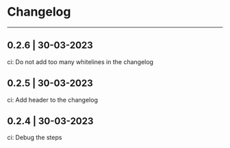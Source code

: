 # Changelog

---
## 0.2.6 | 30-03-2023

ci: Do not add too many whitelines in the changelog


## 0.2.5 | 30-03-2023

ci: Add header to the changelog

## 0.2.4 | 30-03-2023

ci: Debug the steps



